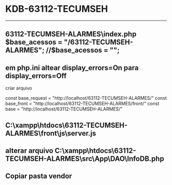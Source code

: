 # KDB-63112-TECUMSEH
----
63112-TECUMSEH-ALARMES\index.php
$base_acessos = "/63112-TECUMSEH-ALARMES";
//$base_acessos = "";
----
em php.ini
altear
display_errors=On
para
display_errors=Off
----
criar arquivo

const base_request = "http://localhost/63112-TECUMSEH-ALARMES/"
const base_front = "http://localhost/63112-TECUMSEH-ALARMES/front/"
const base = "http://localhost/63112-TECUMSEH-ALARMES/"

C:\xampp\htdocs\63112-TECUMSEH-ALARMES\front\js\server.js
----
alterar arquivo
C:\xampp\htdocs\63112-TECUMSEH-ALARMES\src\App\DAO\InfoDB.php
-----
Copiar pasta vendor
-----